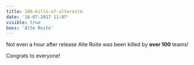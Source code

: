 ```yaml
---
title: 100-kills-of-alteroite
date: '18-07-2017 11:07'
visible: true
boss: 'Alte Roite'
---
```


Not even a hour after release Alte Roite was been killed by **over 100** teams!

Congrats to everyone!